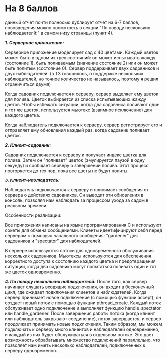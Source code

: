 # На 8 баллов

данный отчет почти полносью дублирует отчет на 6-7 баллов, нововведения можно посмотреть в секции "По поводу нескольких наблюдаетелй:" в самом низу страницы (пункт 4).

***1. Серверное приложение:***

Серверное приложение моделирует сад с 40 цветами. Каждый цветок может быть в одном из трех состояний: он может испытывать жажду (состояние 1), быть поливаемым (значение состояние 2) или он может быть политым (состояние 0). Сервер поддерживает двух садовников и двух наблюдателей. (в ТЗ говорилось, о поддержке нескольких наблюдателей, но точное количество не называлось, поэтому я решил ограничиться двумя)

Когда садовник подключается к серверу, сервер выделяет ему цветок для полива. Цветок выбирается из списка испытывающих жажду цветов. Чтобы избежать ситуации, когда два садовника поливают один и тот же цветок, используется мьютекс (взаимное исключение) для каждого цветка.

Когда наблюдатель подключается к серверу, сервер регистрирует его и отправляет ему обновления каждый раз, когда садовник поливает цветок.

***2. Клиент-садовник:***

Садовник подключается к серверу и получает индекс цветка для полива. Затем он "поливает" цветок (эмулируется паузой в одну секунду) и сообщает серверу о завершении полива. Этот процесс повторяется до тех пор, пока все цветы не будут политы.

***3. Клиент-наблюдатель:***

Наблюдатель подключается к серверу и принимает сообщения от сервера о действиях садовников. Он выводит эти обновления в консоль, позволяя нам наблюдать за процессом ухода за садом в реальном времени.

Особенности реализации:

Все приложения написаны на языке программирования C и используют сокеты для обмена сообщениями. Клиенты идентифицируют себя перед сервером с помощью начального сообщения: "gardener" для садовников и "spectator" для наблюдателей.

В сервере используются потоки для одновременного обслуживания нескольких садовников. Мьютексы используются для обеспечения корректного доступа к состоянию каждого цветка и предотвращения ситуации, когда два садовника могут попытаться поливать один и тот же цветок одновременно.

***4. По поводу нескольких наблюдаетелй:***
После того, как сервер начинает слушать входящие подключения, он входит в бесконечный цикл, где ожидает подключения клиентов и наблюдателей.
Когда сервер принимает новое подключение (с помощью функции accept), он создает новый поток с помощью функции pthread_create.
Каждый поток обслуживает одно подключение и выполняет функцию handle_spectator или handle_gardener.
После завершения работы потока (когда клиент или наблюдатель закрывают соединение), поток завершается, и сервер продолжает принимать новые подключения.
Таким образом, мы можем подключать к серверу много клиентов и наблюдателей одновременно, и каждый из них будет обслуживаться в отдельном потоке. Это дает возможность обрабатывать множество подключений параллельно, что позволяет нам иметь несколько наблюдателей, подключенных к серверу одновременно.
